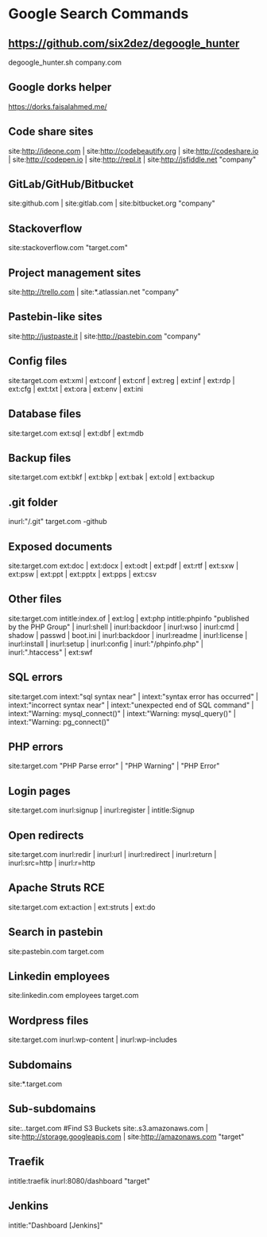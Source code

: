 
# Google Search Commands

## https://github.com/six2dez/degoogle_hunter
degoogle_hunter.sh company.com

## Google dorks helper
https://dorks.faisalahmed.me/

## Code share sites
site:http://ideone.com | site:http://codebeautify.org | site:http://codeshare.io | site:http://codepen.io | site:http://repl.it | site:http://jsfiddle.net "company"
## GitLab/GitHub/Bitbucket
site:github.com | site:gitlab.com | site:bitbucket.org "company"
## Stackoverflow
site:stackoverflow.com "target.com"
## Project management sites
site:http://trello.com | site:*.atlassian.net "company"
## Pastebin-like sites
site:http://justpaste.it | site:http://pastebin.com "company"
## Config files
site:target.com ext:xml | ext:conf | ext:cnf | ext:reg | ext:inf | ext:rdp | ext:cfg | ext:txt | ext:ora | ext:env | ext:ini
## Database files
site:target.com ext:sql | ext:dbf | ext:mdb
## Backup files
site:target.com ext:bkf | ext:bkp | ext:bak | ext:old | ext:backup
## .git folder
inurl:"/.git" target.com -github
## Exposed documents
site:target.com ext:doc | ext:docx | ext:odt | ext:pdf | ext:rtf | ext:sxw | ext:psw | ext:ppt | ext:pptx | ext:pps | ext:csv
## Other files
site:target.com intitle:index.of | ext:log | ext:php intitle:phpinfo "published by the PHP Group" | inurl:shell | inurl:backdoor | inurl:wso | inurl:cmd | shadow | passwd | boot.ini | inurl:backdoor | inurl:readme | inurl:license | inurl:install | inurl:setup | inurl:config | inurl:"/phpinfo.php" | inurl:".htaccess" | ext:swf
## SQL errors
site:target.com intext:"sql syntax near" | intext:"syntax error has occurred" | intext:"incorrect syntax near" | intext:"unexpected end of SQL command" | intext:"Warning: mysql_connect()" | intext:"Warning: mysql_query()" | intext:"Warning: pg_connect()"
## PHP errors
site:target.com "PHP Parse error" | "PHP Warning" | "PHP Error"
## Login pages
site:target.com inurl:signup | inurl:register | intitle:Signup
## Open redirects
site:target.com inurl:redir | inurl:url | inurl:redirect | inurl:return | inurl:src=http | inurl:r=http
## Apache Struts RCE
site:target.com ext:action | ext:struts | ext:do
## Search in pastebin
site:pastebin.com target.com
## Linkedin employees
site:linkedin.com employees target.com
## Wordpress files
site:target.com inurl:wp-content | inurl:wp-includes
## Subdomains
site:*.target.com
## Sub-subdomains
site:*.*.target.com
#Find S3 Buckets
site:.s3.amazonaws.com | site:http://storage.googleapis.com | site:http://amazonaws.com "target"
## Traefik
intitle:traefik inurl:8080/dashboard "target"
## Jenkins
intitle:"Dashboard [Jenkins]"
